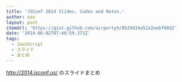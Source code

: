 ```yaml
---
title: 'JSConf 2014 Slides, Codes and Notes.'
author: azu
layout: post
itemUrl: 'https://gist.github.com/airportyh/8b29434a52a2eebf08d2'
date: '2014-06-02T07:46:59.371Z'
tags:
  - JavaScript
  - スライド
  - まとめ
---
```

http://2014.jsconf.us/ のスライドまとめ
